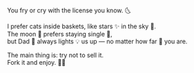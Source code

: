 You fry or cry with the license you know. 🌜

I prefer cats inside baskets, like stars ✨ in the sky 🌌.  
The moon 🌝 prefers staying single 👤,  
but Dad 🗿 always lights 💡 us up — no matter how far 🧐 you are.  

The main thing is: try not to sell it.  
Fork it and enjoy. 🍌🍩
